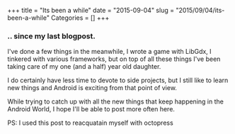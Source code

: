 +++
title = "Its been a while"
date = "2015-09-04"
slug = "2015/09/04/its-been-a-while"
Categories = []
+++
### .. since my last blogpost. 
I've done a few things in the meanwhile, I wrote a game with LibGdx, I tinkered with various frameworks, but on top of all these things I've been taking care of my one (and a half) year old daughter. 

I do certainly have less time to devote to side projects, but I still like to learn new things and Android is exciting from that point of view.

While trying to catch up with all the new things that keep happening in the Android World, I hope I'll be able to post more often here.

PS: I used this post to reacquatain myself with octopress
